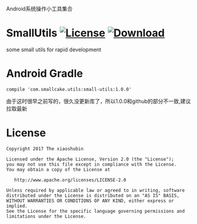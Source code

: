 Android系统操作小工具集合

# SmallUtils      [![License](https://img.shields.io/badge/license-Apache%202-green.svg)](https://www.apache.org/licenses/LICENSE-2.0)  [![Download](https://api.bintray.com/packages/xiaoshubin/maven/small-utils/images/download.svg?version=1.0.0) ](https://bintray.com/xiaoshubin/maven/small-utils/1.0.0/link)

some small utils for rapid development

# Android Gradle 

```
compile 'com.smallcake.utils:small-utils:1.0.0'
```

由于这时很早之前写的，很久没更新库了，所以1.0.0和github的部分不一致,建议拉取最新

# License

```
Copyright 2017 The xiaoshubin

Licensed under the Apache License, Version 2.0 (the "License");
you may not use this file except in compliance with the License.
You may obtain a copy of the License at

   http://www.apache.org/licenses/LICENSE-2.0

Unless required by applicable law or agreed to in writing, software
distributed under the License is distributed on an "AS IS" BASIS,
WITHOUT WARRANTIES OR CONDITIONS OF ANY KIND, either express or implied.
See the License for the specific language governing permissions and
limitations under the License.
```
